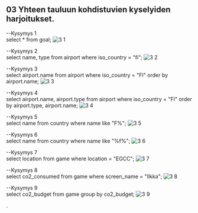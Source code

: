 ## 03 Yhteen tauluun kohdistuvien kyselyiden harjoitukset.

--Kysymys 1 </br>
select * from goal;
![3 1](https://github.com/user-attachments/assets/80cc7479-115c-4b9e-b91d-8996a7175ddd)


--Kysymys 2 </br>
select name, type 
from airport
where iso_country = "fi";
![3 2](https://github.com/user-attachments/assets/59890710-ca3b-4fa6-9d3a-04e087c58b3e)

--Kysymys 3 </br>
select airport.name
from airport
where iso_country = "FI"
order by airport.name;
![3 3](https://github.com/user-attachments/assets/63325352-0e42-47f1-9970-8e1d64c5e5dc)

--Kysymys 4 </br>
select airport.name, airport.type
from airport
where iso_country = "FI"
order by airport.type, airport.name;
![3 4](https://github.com/user-attachments/assets/a5bab3ad-785c-49a2-9ca4-2a47847aa2ba)

--Kysymys 5 </br>
select name
from country
where name like "F%";
![3 5](https://github.com/user-attachments/assets/07671f24-7806-44a9-ae42-cf66c8d29c05)


--Kysymys 6 </br>
select name
from country
where name like "%f%";
![3 6](https://github.com/user-attachments/assets/0d04b728-9dea-43a8-b014-377a5b65e4bc)


--Kysymys 7 </br>
select location
from game
where location = "EGCC";
![3 7](https://github.com/user-attachments/assets/695519fc-c576-4c9f-9918-ec3d4138c568)


--Kysymys 8 </br>
select co2_consumed
from game
where screen_name = "Ilkka";
![3 8](https://github.com/user-attachments/assets/79cbc65d-ed4f-4ab2-b941-f0b828b08a1a)


--Kysymys 9 </br>
select co2_budget
from game
group by co2_budget;
![3 9](https://github.com/user-attachments/assets/5a153427-7037-44b7-a006-aa049e7008b2)  

.




















